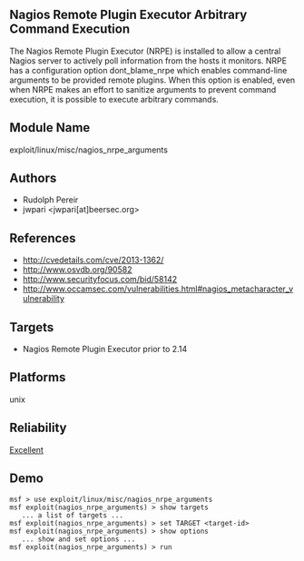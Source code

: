 ## Nagios Remote Plugin Executor Arbitrary Command Execution

The Nagios Remote Plugin Executor (NRPE) is installed to 
allow a central Nagios server to actively poll information 
from the hosts it monitors. NRPE has a configuration option 
dont_blame_nrpe which enables command-line arguments to be 
provided remote plugins. When this option is enabled, even 
when NRPE makes an effort to sanitize arguments to prevent 
command execution, it is possible to execute arbitrary 
commands.


## Module Name
exploit/linux/misc/nagios_nrpe_arguments

## Authors
* Rudolph Pereir
* jwpari <jwpari[at]beersec.org>


## References
* http://cvedetails.com/cve/2013-1362/
* http://www.osvdb.org/90582
* http://www.securityfocus.com/bid/58142
* http://www.occamsec.com/vulnerabilities.html#nagios_metacharacter_vulnerability



## Targets
* Nagios Remote Plugin Executor prior to 2.14


## Platforms
unix

## Reliability
[Excellent](https://github.com/rapid7/metasploit-framework/wiki/Exploit-Ranking)

## Demo

```
msf > use exploit/linux/misc/nagios_nrpe_arguments
msf exploit(nagios_nrpe_arguments) > show targets
   ... a list of targets ...
msf exploit(nagios_nrpe_arguments) > set TARGET <target-id>
msf exploit(nagios_nrpe_arguments) > show options
   ... show and set options ...
msf exploit(nagios_nrpe_arguments) > run
```
    
    